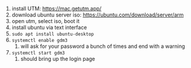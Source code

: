 1. install UTM: https://mac.getutm.app/
2. download ubuntu server iso: https://ubuntu.com/download/server/arm
3. open utm, select iso, boot it
4. install ubuntu via text interface
5. `sudo apt install ubuntu-desktop`
6. `systemctl enable gdm3`
	1. will ask for your password a bunch of times and end with a warning
7. `systemctl start gdm3`
	1. should bring up the login page